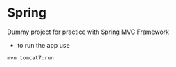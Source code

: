 # Spring
Dummy project for practice with Spring MVC Framework

- to run the app use 
```bash
mvn tomcat7:run
```